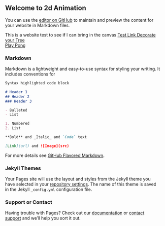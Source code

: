 ## Welcome to 2d Animation

You can use the [editor on GitHub](https://github.com/CalvaryCougars/CalvaryCougars.github.io/edit/master/README.md) to maintain and preview the content for your website in Markdown files.

This is a website test to see if I can bring in the canvas
<a href ="https://www.smashingmagazine.com/2009/09/back-to-school-with-40-excellent-adobe-illustrator-tutorials/"> Test Link </a>
<a href = "christmasTree.html"> Decorate your Tree </a>
<br>
<a href = "pongGame.html"> Play Pong </a>

### Markdown

Markdown is a lightweight and easy-to-use syntax for styling your writing. It includes conventions for

```markdown
Syntax highlighted code block

# Header 1
## Header 2
### Header 3

- Bulleted
- List

1. Numbered
2. List

**Bold** and _Italic_ and `Code` text

[Link](url) and ![Image](src)
```

For more details see [GitHub Flavored Markdown](https://guides.github.com/features/mastering-markdown/).

### Jekyll Themes

Your Pages site will use the layout and styles from the Jekyll theme you have selected in your [repository settings](https://github.com/CalvaryCougars/CalvaryCougars.github.io/settings). The name of this theme is saved in the Jekyll `_config.yml` configuration file.

### Support or Contact

Having trouble with Pages? Check out our [documentation](https://help.github.com/categories/github-pages-basics/) or [contact support](https://github.com/contact) and we’ll help you sort it out.
